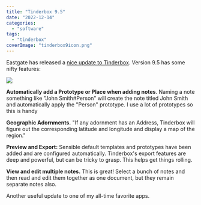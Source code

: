 ```yaml
---
title: "Tinderbox 9.5"
date: "2022-12-14"
categories:
  - "software"
tags:
  - "tinderbox"
coverImage: "tinderbox9icon.png"
---
```


Eastgate has released a [nice update to Tinderbox](https://www.eastgate.com/Tinderbox/updates/Tinderbox95.html). Version 9.5 has some nifty features:

![](/img/2022/tinderbox9icon.png)

**Automatically add a Prototype or Place when adding notes**. Naming a note something like "John Smith#Person" will create the note titled John Smith and automatically apply the "Person" prototype. I use a lot of prototypes so this is handy

**Geographic Adornments.** "If any adornment has an Address, Tinderbox will figure out the corresponding latitude and longitude and display a map of the region."

**Preview and Export:** Sensible default templates and prototypes have been added and are configured automatically. Tinderbox's export features are deep and powerful, but can be tricky to grasp. This helps get things rolling.

**View and edit multiple notes.** This is great! Select a bunch of notes and then read and edit them together as one document, but they remain separate notes also.

Another useful update to one of my all-time favorite apps.
